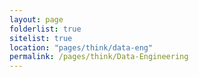 ```yaml
---
layout: page
folderlist: true
sitelist: true
location: "pages/think/data-eng"
permalink: /pages/think/Data-Engineering
---
```


